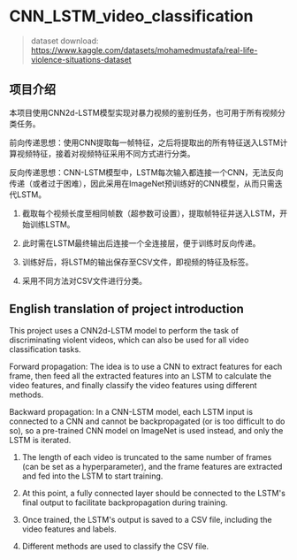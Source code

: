 # CNN_LSTM_video_classification

> dataset download: https://www.kaggle.com/datasets/mohamedmustafa/real-life-violence-situations-dataset

## 项目介绍

本项目使用CNN2d-LSTM模型实现对暴力视频的鉴别任务，也可用于所有视频分类任务。

前向传递思想：使用CNN提取每一帧特征，之后将提取出的所有特征送入LSTM计算视频特征，接着对视频特征采用不同方式进行分类。

反向传递思想：CNN-LSTM模型中，LSTM每次输入都连接一个CNN，无法反向传递（或者过于困难），因此采用在ImageNet预训练好的CNN模型，从而只需迭代LSTM。


1. 截取每个视频长度至相同帧数（超参数可设置），提取帧特征并送入LSTM，开始训练LSTM。

2. 此时需在LSTM最终输出后连接一个全连接层，便于训练时反向传递。

3. 训练好后，将LSTM的输出保存至CSV文件，即视频的特征及标签。

4. 采用不同方法对CSV文件进行分类。

## English translation of project introduction

This project uses a CNN2d-LSTM model to perform the task of discriminating violent videos, which can also be used for all video classification tasks.

Forward propagation: The idea is to use a CNN to extract features for each frame, then feed all the extracted features into an LSTM to calculate the video features, and finally classify the video features using different methods.

Backward propagation: In a CNN-LSTM model, each LSTM input is connected to a CNN and cannot be backpropagated (or is too difficult to do so), so a pre-trained CNN model on ImageNet is used instead, and only the LSTM is iterated.

1. The length of each video is truncated to the same number of frames (can be set as a hyperparameter), and the frame features are extracted and fed into the LSTM to start training.

2. At this point, a fully connected layer should be connected to the LSTM's final output to facilitate backpropagation during training.

3. Once trained, the LSTM's output is saved to a CSV file, including the video features and labels.

4. Different methods are used to classify the CSV file.
